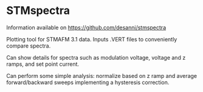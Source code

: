 # STMspectra

Information available on https://github.com/desanni/stmspectra

Plotting tool for STMAFM 3.1 data. Inputs .VERT files to conveniently compare spectra.

Can show details for spectra such as modulation voltage, voltage and z ramps, and set point current.

Can perform some simple analysis: normalize based on z ramp and average forward/backward sweeps implementing a hysteresis correction.

